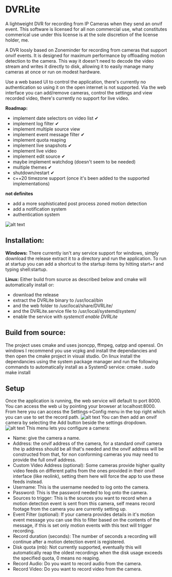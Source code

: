 # DVRLite
A lightweight DVR for recording from IP Cameras when they send an onvif event. 
This software is licensed for all non commercial use, what constitutes commerical use under this license is at the sole discretion of the license holder, me.

A DVR loosly based on Zoneminder for recording from cameras that support onvif events. It is designed for maximum performance by offloading motion detection to the camera.
This way it doesn't need to decode the video stream and writes it directly to disk, allowing it to easily manage many cameras at once or run on modest hardware.

Use a web based UI to control the application, there's currently no authentication so using it on the open internet is not supported. 
Via the web interface you can add/remove cameras, control the settings and view recorded video, there's currently no support for live video.

**Roadmap:**
* implement date selectors on video list ✔
* implement log filter ✔
* implement multiple source view
* implement event message filter ✔
* implement quota reaping
* implement live snapshots ✔
* implement live video
* implement edit source ✔
* maybe implement watchdog (doesn't seem to be needed)
* multiple themes ✔
* shutdown/restart ✔
* c++20 timezone support (once it's been added to the supported implementations)

**not definites**
* add a more sophisticated post process zoned motion detection
* add a notification system
* authentication system

![alt text](https://github.com/TheSombreroKid/DVRLite/blob/master/dvrlite.png?raw=true)

## Installation:
__Windows:__
There currently isn't any service support for windows, simply download the release extract it to a directory and run the application. 
To run at startup you can add a shortcut to the startup items by hitting start+r and typing shell:startup.

__Linux:__
Either build from source as described below and cmake will automatically install or:
* download the release
* extract the DVRLite binary to /usr/local/bin 
* and the web folder to /usr/local/share/DVRLite/
* and the DVRLite.service file to /usr/local/systemd/system/
* enable the service with _systemctl enable DVRLite_

## Build from source:
The project uses cmake and uses jsoncpp, ffmpeg, oatpp and openssl.
On windows I recommend you use vcpkg and install the dependancies and then open the cmake project in visual studio.
On linux install the dependancies using the system package manager and run the following commands to automatically install as a SystemD service:
cmake .
sudo make install

## Setup
Once the application is running, the web service will default to port 8000.
You can access the web ui by pointing your browser at localhost:8000.
From here you can access the Settings->Config menu in the top right which you can use to set the record path.
![alt text](https://github.com/TheSombreroKid/DVRLite/blob/master/config.png?raw=true)
You can then add an onvif camera by selecting the Add button beside the settings dropdown.
![alt text](https://github.com/TheSombreroKid/DVRLite/blob/master/add.png?raw=true)
This menu lets you configure a camera:
* Name: give the camera a name.
* Address: the onvif address of the camera, for a standard onvif camera the ip address should be all that's needed and the onvif address will be constructed from that, for non conforming cameras you may need to provide the full onvif address.
* Custom Video Address (optional): Some cameras provide higher quality video feeds on different paths from the ones provided in their onvif interface (like reolink), setting them here will force the app to use these feeds instead.
* Username: This is the username needed to log onto the camera.
* Password: This is the password needed to log onto the camera.
* Sources to trigger: This is the sources you want to record when a motion detection event is sent from this camera, self means record footage from the camera you are currently setting up.
* Event Filter (optional): If your camera provides details in it's motion event message you can use this to filter based on the contents of the message, if this is set only motion events with this text will trigger recording.
* Record duration (seconds): The number of seconds a recording will continue after a motion detection event is registered.
* Disk quota (mb): Not currently supported, eventually this will automatically reap the oldest recordings when the disk usage exceeds the specified quota, 0 means no reaping.
* Record Audio: Do you want to record audio from the camera.
* Record Video: Do you want to record video from the camera.